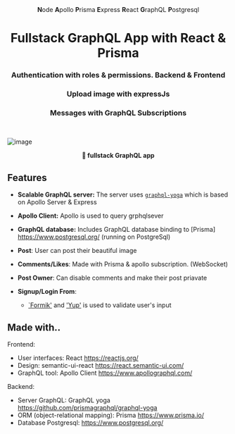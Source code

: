 <div align="center"><strong>N</strong>ode <strong>A</strong>pollo <strong>P</strong>risma <strong>E</strong>xpress <strong>R</strong>eact <strong>G</strong>raphQL <strong>P</strong>ostgresql
</div>
  
<h1 align="center"><strong>Fullstack GraphQL App with React & Prisma</strong></h1>
<h3 align="center">Authentication with roles & permissions. Backend & Frontend</h3>
<h3 align="center">Upload image with expressJs</h3>
<h3 align="center">Messages with GraphQL Subscriptions</h3>
<br />

![image](https://user-images.githubusercontent.com/15246526/38530809-7a9cc69e-3c21-11e8-8eb9-6f143eb7d64d.png)

<div align="center"><strong>🚀 fullstack GraphQL app</strong></div>

## Features

-  **Scalable GraphQL server:** The server uses [`graphql-yoga`](https://github.com/prisma/graphql-yoga) which is based on Apollo Server & Express
-  **Apollo Client:** Apollo is used to query grphqlsever
-  **GraphQL database:** Includes GraphQL database binding to [Prisma] https://www.postgresql.org/ (running on PostgreSql)
-  **Post**: User can post their beautiful image
-  **Comments/Likes**: Made with Prisma & apollo subscription. (WebSocket)
-  **Post Owner**: Can disable comments and make their post priavate
-  **Signup/Login From**:

   -  [`Formik'](https://jaredpalmer.com/formik) and ['Yup'](https://github.com/jquense/yup) is used to validate user's input

## Made with..

Frontend:

-  User interfaces: React https://reactjs.org/
-  Design: semantic-ui-react https://react.semantic-ui.com/
-  GraphQL tool: Apollo Client https://www.apollographql.com/

Backend:

-  Server GraphQL: GraphQL yoga https://github.com/prismagraphql/graphql-yoga
-  ORM (object-relational mapping): Prisma https://www.prisma.io/
-  Database Postgresql: https://www.postgresql.org/
